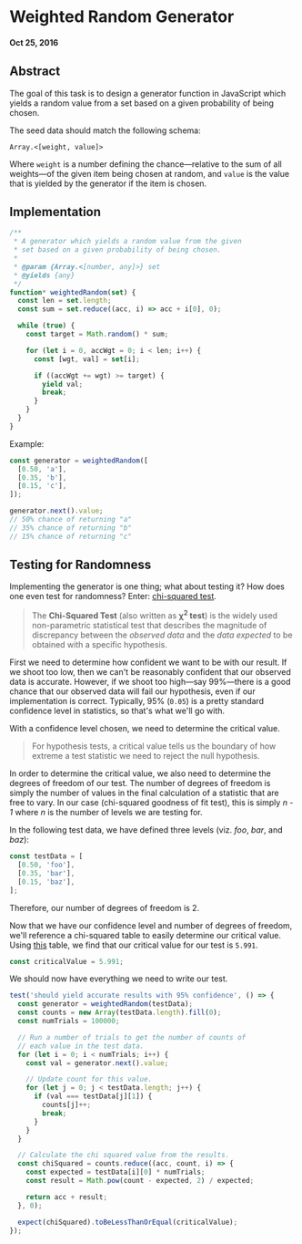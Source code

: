# Weighted Random Generator
#### Oct 25, 2016

## Abstract

The goal of this task is to design a generator function in JavaScript which yields a random value from a set based on a given probability of being chosen.

The seed data should match the following schema:

```
Array.<[weight, value]>
```

Where `weight` is a number defining the chance—relative to the sum of all weights—of the given item being chosen at random, and `value` is the value that is yielded by the generator if the item is chosen.

## Implementation

```js
/**
 * A generator which yields a random value from the given
 * set based on a given probability of being chosen.
 *
 * @param {Array.<[number, any]>} set
 * @yields {any}
 */
function* weightedRandom(set) {
  const len = set.length;
  const sum = set.reduce((acc, i) => acc + i[0], 0);

  while (true) {
    const target = Math.random() * sum;

    for (let i = 0, accWgt = 0; i < len; i++) {
      const [wgt, val] = set[i];

      if ((accWgt += wgt) >= target) {
        yield val;
        break;
      }
    }
  }
}
```

Example:

```js
const generator = weightedRandom([
  [0.50, 'a'],
  [0.35, 'b'],
  [0.15, 'c'],
]);

generator.next().value;
// 50% chance of returning "a"
// 35% chance of returning "b"
// 15% chance of returning "c"
```

## Testing for Randomness

Implementing the generator is one thing; what about testing it? How does one even test for randomness? Enter: [chi-squared test](https://en.wikipedia.org/wiki/Chi-squared_test).

> The **Chi-Squared Test** (also written as **χ<sup>2</sup> test**) is the widely used non-parametric statistical test that describes the magnitude of discrepancy between the *observed data* and the *data expected* to be obtained with a specific hypothesis.

First we need to determine how confident we want to be with our result. If we shoot too low, then we can't be reasonably confident that our observed data is accurate. However, if we shoot too high—say 99%—there is a good chance that our observed data will fail our hypothesis, even if our implementation is correct. Typically, 95% (`0.05`) is a pretty standard confidence level in statistics, so that's what we'll go with.

With a confidence level chosen, we need to determine the critical value.

> For hypothesis tests, a critical value tells us the boundary of how extreme a test statistic we need to reject the null hypothesis.

In order to determine the critical value, we also need to determine the degrees of freedom of our test. The number of degrees of freedom is simply the number of values in the final calculation of a statistic that are free to vary. In our case (chi-squared goodness of fit test), this is simply _n - 1_ where _n_ is the number of levels we are testing for.

In the following test data, we have defined three levels (viz. _foo_, _bar_, and _baz_):

```js
const testData = [
  [0.50, 'foo'],
  [0.35, 'bar'],
  [0.15, 'baz'],
];
```

Therefore, our number of degrees of freedom is 2.

Now that we have our confidence level and number of degrees of freedom, we'll reference a chi-squared table to easily determine our critical value. Using [this](https://www.medcalc.org/manual/chi-square-table.php) table, we find that our critical value for our test is `5.991`.


```js
const criticalValue = 5.991;
```

We should now have everything we need to write our test.

```js
test('should yield accurate results with 95% confidence', () => {
  const generator = weightedRandom(testData);
  const counts = new Array(testData.length).fill(0);
  const numTrials = 100000;

  // Run a number of trials to get the number of counts of
  // each value in the test data.
  for (let i = 0; i < numTrials; i++) {
    const val = generator.next().value;

    // Update count for this value.
    for (let j = 0; j < testData.length; j++) {
      if (val === testData[j][1]) {
        counts[j]++;
        break;
      }
    }
  }

  // Calculate the chi squared value from the results.
  const chiSquared = counts.reduce((acc, count, i) => {
    const expected = testData[i][0] * numTrials;
    const result = Math.pow(count - expected, 2) / expected;

    return acc + result;
  }, 0);

  expect(chiSquared).toBeLessThanOrEqual(criticalValue);
});
```
